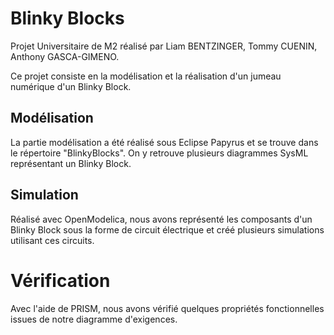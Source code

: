 # Blinky Blocks 
Projet Universitaire de M2 réalisé par Liam BENTZINGER, Tommy CUENIN, Anthony GASCA-GIMENO.

Ce projet consiste en la modélisation et la réalisation d'un jumeau numérique d'un Blinky Block.

## Modélisation 
La partie modélisation a été réalisé sous Eclipse Papyrus et se trouve dans le répertoire "BlinkyBlocks". On y retrouve plusieurs diagrammes SysML représentant un Blinky Block.

## Simulation
Réalisé avec OpenModelica, nous avons représenté les composants d'un Blinky Block sous la forme de circuit électrique et créé plusieurs simulations utilisant ces circuits.

# Vérification
Avec l'aide de PRISM, nous avons vérifié quelques propriétés fonctionnelles issues de notre diagramme d'exigences.
